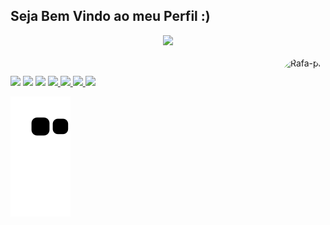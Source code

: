 ## Seja Bem Vindo ao meu Perfil :)
<div align="center">
  <a href="https://github.com/IgorAugustoexe">
  <img height="180em" src="https://github-readme-stats.vercel.app/api/top-langs/?username=IgorAugustoexe&layout=compact&langs_count=7&theme=dark"/>
</div>
<div style="display: inline_block"><br>
  <img align="right" alt="Rafa-pic" height="150" style="border-radius:50px;" src="https://acegif.com/wp-content/uploads/2021/4fh5wi/pepefrg-39.gif">
</div>
  
  ##
 
<div> 
  <a href="https://www.linkedin.com/in/igor-augusto-69a266191/" target="_blank"><img src="https://img.shields.io/badge/-LinkedIn-%230077B5?style=for-the-badge&logo=linkedin&logoColor=white" target="_blank"></a> 
  <a href = "mailto:igorasr.exe@gmail.com"><img src="https://img.shields.io/badge/-Gmail-%23333?style=for-the-badge&logo=gmail&logoColor=white" target="_blank"></a>
  <a href="https://www.instagram.com/igorauguto.exe/" target="_blank"><img src="https://img.shields.io/badge/-Instagram-%23E4405F?style=for-the-badge&logo=instagram&logoColor=white" target="_blank"></a>
   <a href="https://twitter.com/igoraugusto_exe" target="_blank"><img src="https://img.shields.io/badge/Twitter-1DA1F2?style=for-the-badge&logo=twitter&logoColor=white" target="_blank">
  <a href="https://discord.gg/4a62wxhpVT" target="_blank"><img src="https://img.shields.io/badge/Discord-7289DA?style=for-the-badge&logo=discord&logoColor=white" target="_blank">
 </a> 
  <a href="https://music.youtube.com/playlist?list=PLR5ut0mgyQrSoGGeCFiDDzig59RBH9tVh&feature=share" target="_blank"><img src="https://img.shields.io/badge/YouTube_Music-FF0000?style=for-the-badge&logo=youtube-music&logoColor=white" target="_blank">
 </a>
  <a href="https://steamcommunity.com/id/shisui_exe/" target="_blank"><img src="https://img.shields.io/badge/Steam-000000?style=for-the-badge&logo=steam&logoColor=white" target="_blank">
 </a>
 
  ![Snake animation](https://github.com/IgorAugustoexe/IgorAugustoexe/blob/output/github-contribution-grid-snake.svg)
 
</div>
